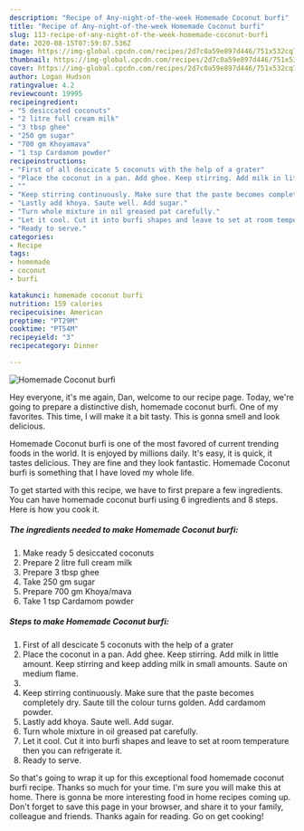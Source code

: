 ```yaml
---
description: "Recipe of Any-night-of-the-week Homemade Coconut burfi"
title: "Recipe of Any-night-of-the-week Homemade Coconut burfi"
slug: 113-recipe-of-any-night-of-the-week-homemade-coconut-burfi
date: 2020-08-15T07:59:07.536Z
image: https://img-global.cpcdn.com/recipes/2d7c0a59e897d446/751x532cq70/homemade-coconut-burfi-recipe-main-photo.jpg
thumbnail: https://img-global.cpcdn.com/recipes/2d7c0a59e897d446/751x532cq70/homemade-coconut-burfi-recipe-main-photo.jpg
cover: https://img-global.cpcdn.com/recipes/2d7c0a59e897d446/751x532cq70/homemade-coconut-burfi-recipe-main-photo.jpg
author: Logan Hudson
ratingvalue: 4.2
reviewcount: 19995
recipeingredient:
- "5 desiccated coconuts"
- "2 litre full cream milk"
- "3 tbsp ghee"
- "250 gm sugar"
- "700 gm Khoyamava"
- "1 tsp Cardamom powder"
recipeinstructions:
- "First of all descicate 5 coconuts with the help of a grater"
- "Place the coconut in a pan. Add ghee. Keep stirring. Add milk in little amount. Keep stirring and keep adding milk in small amounts. Saute on medium flame."
- ""
- "Keep stirring continuously. Make sure that the paste becomes completely dry. Saute till the colour turns golden. Add cardamom powder."
- "Lastly add khoya. Saute well. Add sugar."
- "Turn whole mixture in oil greased pat carefully."
- "Let it cool. Cut it into burfi shapes and leave to set at room temperature then you can refrigerate it."
- "Ready to serve."
categories:
- Recipe
tags:
- homemade
- coconut
- burfi

katakunci: homemade coconut burfi 
nutrition: 159 calories
recipecuisine: American
preptime: "PT29M"
cooktime: "PT54M"
recipeyield: "3"
recipecategory: Dinner

---
```



![Homemade Coconut burfi](https://img-global.cpcdn.com/recipes/2d7c0a59e897d446/751x532cq70/homemade-coconut-burfi-recipe-main-photo.jpg)

Hey everyone, it's me again, Dan, welcome to our recipe page. Today, we're going to prepare a distinctive dish, homemade coconut burfi. One of my favorites. This time, I will make it a bit tasty. This is gonna smell and look delicious.

Homemade Coconut burfi is one of the most favored of current trending foods in the world. It is enjoyed by millions daily. It's easy, it is quick, it tastes delicious. They are fine and they look fantastic. Homemade Coconut burfi is something that I have loved my whole life.




To get started with this recipe, we have to first prepare a few ingredients. You can have homemade coconut burfi using 6 ingredients and 8 steps. Here is how you cook it.

<!--inarticleads1-->

##### The ingredients needed to make Homemade Coconut burfi:

1. Make ready 5 desiccated coconuts
1. Prepare 2 litre full cream milk
1. Prepare 3 tbsp ghee
1. Take 250 gm sugar
1. Prepare 700 gm Khoya/mava
1. Take 1 tsp Cardamom powder




<!--inarticleads2-->

##### Steps to make Homemade Coconut burfi:

1. First of all descicate 5 coconuts with the help of a grater
1. Place the coconut in a pan. Add ghee. Keep stirring. Add milk in little amount. Keep stirring and keep adding milk in small amounts. Saute on medium flame.
1. 
1. Keep stirring continuously. Make sure that the paste becomes completely dry. Saute till the colour turns golden. Add cardamom powder.
1. Lastly add khoya. Saute well. Add sugar.
1. Turn whole mixture in oil greased pat carefully.
1. Let it cool. Cut it into burfi shapes and leave to set at room temperature then you can refrigerate it.
1. Ready to serve.




So that's going to wrap it up for this exceptional food homemade coconut burfi recipe. Thanks so much for your time. I'm sure you will make this at home. There is gonna be more interesting food in home recipes coming up. Don't forget to save this page in your browser, and share it to your family, colleague and friends. Thanks again for reading. Go on get cooking!
